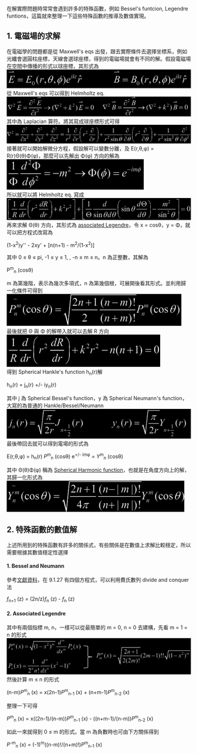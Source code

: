 在解實際問題時常常會遇到許多的特殊函數，例如 Bessel's funtcion, Legendre funtions，這篇就來整理一下這些特殊函數的推導及數值實現。

## 1. 電磁場的求解
在電磁學的問題都是從 Maxwell's eqs 出發，跟去實際條件去選擇坐標系，例如光纖會選圓柱座標，天線會選球座標，得到的電磁場就會有不同的解。假設電磁場在空間中傳播的形式以球座標，其形式為\
![image](https://github.com/JrPhy/numerical/blob/master/Special%20function/pic/EB_in_radial.jpg)\
從 Maxwell's eqs 可以得到 Helmholtz eq.\
![image](https://github.com/JrPhy/numerical/blob/master/Special%20function/pic/EB_in_Maxwell.jpg)\
其中為 Laplacian 算符。將其寫成球座標形式可得\
![image](https://github.com/JrPhy/numerical/blob/master/Special%20function/pic/Laplacian_in_spherical.jpg)\
接著就可以開始解微分方程，假設解可以變數分離，及 E(r,θ,φ) = R(r)Θ(θ)Φ(φ)，那麼可以先解出 Φ(φ) 方向的解為
![image](https://github.com/JrPhy/numerical/blob/master/Special%20function/pic/Phi_sol.jpg)\
所以就可以將 Helmholtz eq. 寫成
![image](https://github.com/JrPhy/numerical/blob/master/Special%20function/pic/after_solve_phi.jpg)\
再來求解 Θ(θ) 方向，其形式為 [associated Legendre](https://en.wikipedia.org/wiki/Associated_Legendre_polynomials)，令 x = cosθ，y = Φ，就可以把方程式改寫為

(1-x<sup>2</sup>)y'' - 2xy' + [n(n+1) - m<sup>2</sup>/(1-x<sup>2</sup>)]

其中  0 ≤ θ ≤ pi, -1 ≤ y ≤ 1, , -n ≤ m ≤ n。n 為正整數，其解為

P<sup>m</sup><sub>n</sub> (cosθ)

m 為第幾階，表示為幾次多項式，n 為第幾個根，可展開後看其形式。並利用歸一化條件可得到\
![image](https://github.com/JrPhy/numerical/blob/master/Special%20function/pic/associated_P.jpg)\
最後就把 Θ 與 Φ 的解帶入就可以去解 R 方向\
![image](https://github.com/JrPhy/numerical/blob/master/Special%20function/pic/R_sol.jpg)\
得到 Spherical Hankle's function h<sub>n</sub>(r)解

h<sub>n</sub>(r) = j<sub>n</sub>(r) +/- iy<sub>n</sub>(r)

其中 j 為 Spherical Bessel's function，y 為 Spherical Neumann's function，大寫的為普通的 Hankle/Bessel/Neumann
![image](https://github.com/JrPhy/numerical/blob/master/Special%20function/pic/Bessel_sol.jpg)\
最後帶回去就可以得到電場的形式為

E(r,θ,φ) = h<sub>n</sub>(r) *P*<sup>m</sup><sub>n</sub> (cosθ) e<sup>+/- imφ</sup> = *Y*<sup>m</sup><sub>n</sub> (cosθ)

其中 Θ(θ)Φ(φ) 稱為 [Spherical Harmonic function](https://en.wikipedia.org/wiki/Spherical_harmonics)，也就是在角度方向上的解，其歸一化形式為\
![image](https://github.com/JrPhy/numerical/blob/master/Special%20function/pic/sperical_harmonic.jpg)

## 2. 特殊函數的數值解
上述所用到的特殊函數有許多的關係式，有些關係是在數值上求解比較穩定，所以需要根據其數值穩定性選擇

#### 1. Bessel and Neumann
參考[文獻資料](https://s3.amazonaws.com/nrbook.com/AandS-a4-v1-2.pdf)，在 9.1.27 有四個方程式，可以利用費氏數列 divide and conquer 法

*f*<sub>n+1</sub> (z) = (2n/z)*f*<sub>n</sub> (z) - *f*<sub>n</sub> (z)

#### 2. Associated Legendre
其中有兩個指標 m, n，一樣可以從最簡單的 m = 0, n = 0 去建構，先看 m = 1 = n 的形式\
![image](https://github.com/JrPhy/numerical/blob/master/Special%20function/pic/Associated_Legendre.jpg)\
然後計算 m ≤ n 的形式

(n-m)*P*<sup>m</sup><sub>n</sub> (x) = x(2n-1)*P*<sup>m</sup><sub>n-1</sub> (x) + (n+m-1)*P*<sup>m</sup><sub>n-2</sub> (x)

整理一下可得

*P*<sup>m</sup><sub>n</sub> (x) = x((2n-1)/(n-m))*P*<sup>m</sup><sub>n-1</sub> (x) - ((n+m-1)/(n-m))*P*<sup>m</sup><sub>n-2</sub> (x)

如此一來就得到 0 ≤ m 的形式。當 m 為負數時也可由下方關係得到

*P*<sup>-m</sup><sub>n</sub> (x) = (-1)<sup>m</sup>((n-m)!/(n+m)!)*P*<sup>m</sup><sub>n-1</sub> (x)
